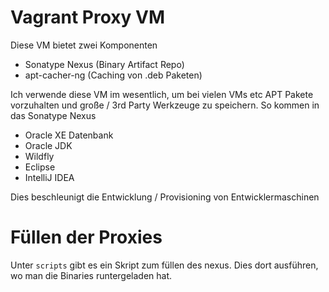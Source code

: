 Vagrant Proxy VM
================

Diese VM bietet zwei Komponenten

* Sonatype Nexus (Binary Artifact Repo)
* apt-cacher-ng (Caching von .deb Paketen)

Ich verwende diese VM im wesentlich, um bei vielen VMs etc APT Pakete vorzuhalten und große / 3rd Party Werkzeuge zu speichern.
So kommen in das Sonatype Nexus 
* Oracle XE Datenbank
* Oracle JDK
* Wildfly
* Eclipse
* IntelliJ IDEA

Dies beschleunigt die Entwicklung / Provisioning von Entwicklermaschinen

Füllen der Proxies
==================
Unter ```scripts``` gibt es ein Skript zum füllen des nexus.
Dies dort ausführen, wo man die Binaries runtergeladen hat.
